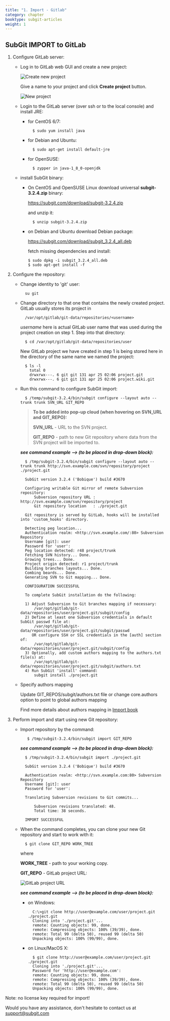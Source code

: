 ```yaml
---
title: "1. Import - Gitlab"
category: chapter
booktype: subgit-articles
weight: 1
---
```

## SubGit IMPORT to GitLab

1. Configure GitLab server:

    - Log in to GitLab web GUI and create a new project:

        ![Create new project](GitLab_New_project.png)

        Give a name to your project and click **Create project** button.

        ![New project](GitLab_Created_Project.png)

    - Login to the GitLab server (over ssh or to the local console) and install JRE:

        - for CentOS 6/7:

                $ sudo yum install java

        - for Debian and Ubuntu:

                $ sudo apt-get install default-jre

        - for OpenSUSE:

                $ zypper in java-1_8_0-openjdk

    - install SubGit binary:

        - On CentOS and OpenSUSE Linux download universal **subgit-3.2.4.zip** binary:

            https://subgit.com/download/subgit-3.2.4.zip

            and unzip it:

                $ unzip subgit-3.2.4.zip

        - on Debian and Ubuntu download Debian package:

            https://subgit.com/download/subgit_3.2.4_all.deb

            fetch missing dependencies and install:

              $ sudo dpkg -i subgit_3.2.4_all.deb
              $ sudo apt-get install -f


2. Configure the repository:

    - Change identity to 'git' user:

            su git

    - Change directory to that one that contains the newly created project. GitLab usually stores its project in

            /var/opt/gitlab/git-data/repositories/<username>

        *username* here is actual GitLab user name that was used during the project creation on step 1.
        Step into that directory:

            $ cd /var/opt/gitlab/git-data/repositories/user

        New GitLab project we have created in step 1 is being stored here in the directory of the same name we named the project:

            $ ls -l
              total 0
              drwxrwx---. 6 git git 131 apr 25 02:06 project.git
              drwxrwx---. 6 git git 131 apr 25 02:06 project.wiki.git

    - Run this command to configure SubGit import:

            $ /temp/subgit-3.2.4/bin/subgit configure --layout auto --trunk trunk SVN_URL GIT_REPO

       > **To be added into pop-up cloud (when hovering on SVN_URL and GIT_REPO):**
       >
       > **SVN_URL** - URL to the SVN project.
       >
       > **GIT_REPO** - path to new Git repository where data from the SVN project will be imported to.

       ***see command example --> (to be placed in drop-down block):***

            $ /tmp/subgit-3.2.4/bin/subgit configure --layout auto --trunk trunk http://svn.example.com/svn/repository/project ./project.git

            SubGit version 3.2.4 ('Bobique') build #3670

            Configuring writable Git mirror of remote Subversion repository:
                Subversion repository URL : http://svn.example.com/svn/repository/project
                Git repository location   : ./project.git

            Git repository is served by GitLab, hooks will be installed into 'custom_hooks' directory.

            Detecting peg location...
            Authentication realm: <http://svn.example.com/:80> Subversion Repository
            Username [git]: user
            Password for 'user':
            Peg location detected: r48 project/trunk
            Fetching SVN history... Done.
            Growing trees... Done.
            Project origin detected: r1 project/trunk
            Building branches layouts... Done.
            Combing beards... Done.
            Generating SVN to Git mapping... Done.

            CONFIGURATION SUCCESSFUL

            To complete SubGit installation do the following:

            1) Adjust Subversion to Git branches mapping if necessary:
                /var/opt/gitlab/git-data/repositories/user/project.git/subgit/config
            2) Define at least one Subversion credentials in default SubGit passwd file at:
                /var/opt/gitlab/git-data/repositories/user/project.git/subgit/passwd
               OR configure SSH or SSL credentials in the [auth] section of:
                /var/opt/gitlab/git-data/repositories/user/project.git/subgit/config
            3) Optionally, add custom authors mapping to the authors.txt file(s) at:
                /var/opt/gitlab/git-data/repositories/user/project.git/subgit/authors.txt
            4) Run SubGit 'install' command:
                subgit install ./project.git

    - Specify authors mapping

        Update GIT_REPOS/subgit/authors.txt file or change core.authors option to point to global authors mapping

        Find more details about authors mapping in [Import book](https://subgit.com/import-book.html#20)

3. Perform import and start using new Git repository:

    - Import repository by the command:

             $ /tmp/subgit-3.2.4/bin/subgit import GIT_REPO

       ***see command example --> (to be placed in drop-down block):***

            $ /tmp/subgit-3.2.4/bin/subgit import ./project.git

            SubGit version 3.2.4 ('Bobique') build #3670

            Authentication realm: <http://svn.example.com:80> Subversion Repository
            Username [git]: user
            Password for 'user':

            Translating Subversion revisions to Git commits...

                Subversion revisions translated: 48.
                Total time: 38 seconds.

            IMPORT SUCCESSFUL

    - When the command completes, you can clone your new Git repository and start to work with it:

            $ git clone GIT_REPO WORK_TREE

        where

        **WORK_TREE** - path to your working copy.

        **GIT_REPO** - GitLab project URL:

        ![GitLab project URL](GitLab_project_URL.png)

        ***see command example --> (to be placed in drop-down block):***

        - on Windows:

                C:\>git clone http://user@example.com/user/project.git ./project.git
                Cloning into './project.git'...
                remote: Counting objects: 99, done.
                remote: Compressing objects: 100% (39/39), done.
                remote: Total 99 (delta 50), reused 99 (delta 50)
                Unpacking objects: 100% (99/99), done.

        - on Linux/MacOS X:

                $ git clone http://user@example.com/user/project.git ./project.git
                Cloning into './project.git'...
                Password for 'http://user@example.com':
                remote: Counting objects: 99, done.
                remote: Compressing objects: 100% (39/39), done.
                remote: Total 99 (delta 50), reused 99 (delta 50)
                Unpacking objects: 100% (99/99), done.

Note: no license key required for import!

Would you have any assistance, don't hesitate to contact us at support@subgit.com